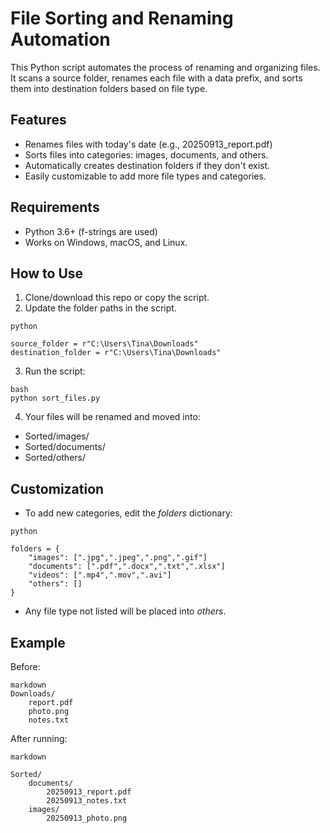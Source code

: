 # **File Sorting and Renaming Automation**
This Python script automates the process of renaming and organizing files. It scans a source folder, renames each file with a data prefix, and sorts them into destination folders based on file type.

## **Features**
- Renames files with today's date (e.g., 20250913_report.pdf)
- Sorts files into categories: images, documents, and others.
- Automatically creates destination folders if they don't exist.
- Easily customizable to add more file types and categories.

## **Requirements**
- Python 3.6+ (f-strings are used)
- Works on Windows, macOS, and Linux.

## **How to Use**
1. Clone/download this repo or copy the script.
2. Update the folder paths in the script.
```
python

source_folder = r"C:\Users\Tina\Downloads"
destination_folder = r"C:\Users\Tina\Downloads"
```
  
3. Run the script:
```
bash
python sort_files.py
```
  
4. Your files will be renamed and moved into:
- Sorted/images/
- Sorted/documents/
- Sorted/others/

## **Customization**
- To add new categories, edit the *folders* dictionary:
```
python

folders = {
	"images": [".jpg",".jpeg",".png",".gif"]
	"documents": [".pdf",".docx",".txt",".xlsx"]
	"videos": [".mp4",".mov",".avi"]
	"others": []
}
```

- Any file type not listed will be placed into *others*.

## **Example**
Before:
```
markdown
Downloads/
	report.pdf
	photo.png
	notes.txt
```
  
After running:
```
markdown

Sorted/
	documents/
		20250913_report.pdf
		20250913_notes.txt
	images/
		20250913_photo.png
```
  

